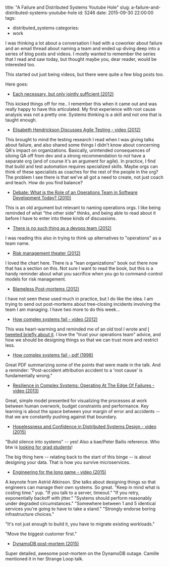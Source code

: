title: "A Failure and Distributed Systems Youtube Hole"
slug: a-failure-and-distributed-systems-youtube-hole
id: 5246
date: 2015-09-30 22:00:00
tags: 
- distributed_systems
categories: 
- work


I was thinking a lot about a conversation I had with a coworker about failure and an email thread about naming a team and ended up diving deep into a series of blog posts and videos. I mostly wanted to remember the series that I read and saw today, but thought maybe you, dear reader, would be interested too. 

This started out just being videos, but there were quite a few blog posts too.

Here goes: 

* [Each necessary, but only jointly sufficient (2012)](http://www.kitchensoap.com/2012/02/10/each-necessary-but-only-jointly-sufficient/)

This kicked things off for me.. I remember this when it came out and was really happy to have this articulated. My first experience with root cause analysis was not a pretty one. Systems thinking is a skill and not one that is taught enough.

* [Elisabeth Hendrickson Discusses Agile Testing - video (2012)](http://continuousdelivery.com/2012/10/elisabeth-hendrickson-discusses-agile-testing/)

This brought to mind the testing research I read when I was giving talks about failure, and also shared some things I didn't know about concerning QA's impact on organizations. Basically, unintended consequences of siloing QA off from dev and a strong recommendation to *not* have a separate org (and of course it's an argument for agile). In practice, I find that build and test automation requires specialized skills. Maybe orgs can think of these specialists as coaches for the rest of the people in the
org?  The problem I see there is that we've all got a need to create, not just coach and teach. How do you find balance?

* [Debate: What is the Role of an Operations Team in Software Development Today? (2010)](http://www.infoq.com/news/2010/04/debate-role-of-ops)

This is an old argument but relevant to naming operations orgs. I like being reminded of what "the other side" thinks, and being able to read about it before I have to enter into these kinds of discussions. 

* [There is no such thing as a devops team (2012)](http://continuousdelivery.com/2012/10/theres-no-such-thing-as-a-devops-team/)

I was reading this also in trying to think up alternatives to "operations" as a team name. 

* [Risk management theater (2012)](http://continuousdelivery.com/2013/08/risk-management-theatre/)

I loved the chart here. There is a "lean organizations" book out there now that has a section on this. Not sure I want to read the book, but this is a handy reminder about what you sacrifice when you go to command-control models for risk management.

* [Blameless Post-mortems (2012)](http://codeascraft.com/2012/05/22/blameless-postmortems/)

I have not seen these used much in practice, but I do like the idea. I am trying to send out post-mortems about tree-closing incidents involving the team I am managing. I have two more to do this week... 

* [How complex systems fail - video (2012)](https://www.youtube.com/watch?v=2S0k12uZR14)

This was heart-warming and reminded me of an old tool I wrote and [I tweeted briefly about it](https://twitter.com/tef/status/649423492140695552). I love the "trust your operations team" advice, and how we should be designing things so that we can trust more and restrict less.

* [How complex systems fail - pdf (1998)](http://web.mit.edu/2.75/resources/random/How%20Complex%20Systems%20Fail.pdf)

Great PDF summarizing some of the points that were made in the talk. And a reminder: "Post-accident attribution accident to a 'root cause' is fundamentally wrong."

* [Resilience in Complex Systems: Operating At The Edge Of Failures - video (2013)](https://www.youtube.com/watch?v=PGLYEDpNu60)

Great, simple model presented for visualizing the processes at work between human overwork, budget constraints and performance. Key learning is about the space between your margin of error and accidents -- that we are constantly pushing against that boundary.


* [Hopelessness and Confidence in Distributed Systems Design - video (2015)](https://www.youtube.com/watch?v=TlU1opuCXB0&feature=youtu.be&a)

"Build silence into systems" -- yes! Also a bae/Peter Bailis reference. Who btw is [looking for grad students](http://www.bailis.org/join.html)!

The big thing here -- relating back to the start of this binge -- is about designing your data. That is how you survive microservices.

* [Engineering for the long game - video (2015)](https://www.youtube.com/watch?v=p0jGmgIrf_M) 

A keynote from Astrid Atkinson. She talks about designing things so that engineers can manage their own systems. So great. "Keep in mind what is costing time." yup.  "If you talk to a server, timeout." "If you retry, exponentially backoff with jitter." "Systems should perform reasonably under degraded circumstances." "Somewhere between 1 and 5 identical services you're going to have to take a stand." "Strongly endorse boring infrastructure choices."

"It's not just enough to build it, you have to migrate existing workloads."

"Move the biggest customer first."

* [DynamoDB post-mortem (2015)](https://aws.amazon.com/message/5467D2/)

Super detailed, awesome post-mortem on the DynamoDB outage. Camille mentioned it in her Strange Loop talk.








